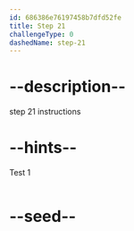 ```yaml
---
id: 686386e76197458b7dfd52fe
title: Step 21
challengeType: 0
dashedName: step-21
---
```


# --description--

step 21 instructions

# --hints--

Test 1

```js

```

# --seed--